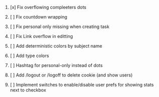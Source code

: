 1. [x] Fix overflowing compleeters dots
2. [ ] Fix countdown wrapping
3. [ ] Fix personal only missing when creating task
4. [ ] Fix Link overflow in editting
5. [ ] Add deterministic colors by subject name
6. [ ] Add type colors
7. [ ] Hashtag for personal-only instead of dots
8. [ ] Add /logout or /logoff to delete cookie (and show users)

9. [ ] Implement switches to enable/disable user prefs for showing stats next to checkbox
